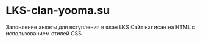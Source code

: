# LKS-clan-yooma.su 
Запонление анкеты для вступления в клан LKS
Сайт написан на HTML с использованием стилей CSS
